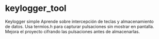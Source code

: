 # keylogger_tool
Keylogger simple      Aprende sobre intercepción de teclas y almacenamiento de datos.     Usa termios.h para capturar pulsaciones sin mostrar en pantalla.     Mejora el proyecto cifrando las pulsaciones antes de almacenarlas.
